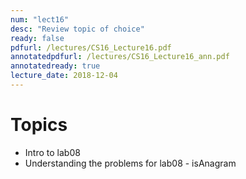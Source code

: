 ```yaml
---
num: "lect16"
desc: "Review topic of choice"
ready: false
pdfurl: /lectures/CS16_Lecture16.pdf
annotatedpdfurl: /lectures/CS16_Lecture16_ann.pdf
annotatedready: true
lecture_date: 2018-12-04
---
```


# Topics


* Intro to lab08
* Understanding the problems for lab08 - isAnagram
